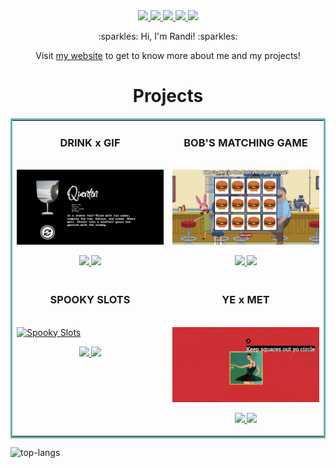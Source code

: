 <div align="center">
    <a href="https://randicrews.netlify.app/" target="_blank">
      <img src="https://img.shields.io/static/v1?label=|&message=PORTFOLIO&color=22557f&style=plastic&logo=react&logo-color=white"/>
    </a>
    <a href="https://www.linkedin.com/in/randicrews/" target="_blank">
      <img src="https://img.shields.io/static/v1?label=|&message=LINKED-IN&color=22557f&style=plastic&logo=linkedin&logo-color=white"/>
    </a>
    <a href="https://twitter.com/codeitrandi" target="_blank">
      <img src="https://img.shields.io/static/v1?label=|&message=TWITTER&color=22557f&style=plastic&logo=twitter&logo-color=white"/>
    </a>
    <a href="https://wellfound.com/u/randi-crews" target="_blank">
        <img src="https://img.shields.io/static/v1?label=|&message=ANGEL-LIST&color=22557f&style=plastic&logo=angellist&logo-color=white"/>
    </a>
    <a href="https://drive.google.com/file/d/16_XWCzXLsuhAw6bfz_RK0kqmmoszO3WJ/view?usp=sharing" target="_blank">
        <img src="https://img.shields.io/static/v1?label=|&message=RESUME&color=22557f&style=plastic&logo=react&logo-color=white"/>
    </a>
  </p>
  :sparkles: Hi, I'm Randi! :sparkles:
 
  Visit [my website](https://randicrews.netlify.app/) to get to know more about me and my projects!
</div>

  <h1 align="center">Projects</h1>
  <table bordercolor="#66b2b2">
  
  <tr>
    <td width="50%" valign="top">
      <h3 align="center">DRINK x GIF</h3>
        <br />
        <a target="_blank" href="https://drinkxgif.netlify.app/">
            <img src="https://github.com/randicrews/drink-x-gif/blob/answer/drinkxgif.gif" width="100%" alt="Drink Instruction App"/>
        </a>
        <br />
        <p align="center">
          
  <a href="https://github.com/randicrews/drink-x-gif" target="_blank">
    <img src="https://img.shields.io/static/v1?label=|&message=REPO&color=22557f&style=plastic&logo=github&logo-color=white"/>
  </a>  
  <a href="https://drinkxgif.netlify.app/" target="_blank">
    <img src="https://img.shields.io/static/v1?label=|&message=WEBSITE&color=22957f&style=plastic&logo=wordpress&logo-color=white"/>
  </a>
      </p>
    </td>
    <td width="50%" valign="top">
      <h3 align="center">BOB'S MATCHING GAME</h3>
        <br />
      <a target="_blank" href="https://bobsmatching.netlify.app/">
            <img src="https://github.com/randicrews/bobs-matching-card-game/blob/answer/bobs.gif" width="100%"  alt="Bob's Matching Game"/>
        </a>
        <br />
        <p align="center">
          
  <a href="https://github.com/randicrews/bobs-matching-card-game" target="_blank">
    <img src="https://img.shields.io/static/v1?label=|&message=REPO&color=22557f&style=plastic&logo=github&logo-color=white"/>
  </a>
  <a href="https://github.com/randicrews/bobs-matching-card-game" target="_blank">
    <img src="https://img.shields.io/static/v1?label=|&message=WEBSITE&color=22957f&style=plastic&logo=wordpress&logo-color=white"/>
  </a>
      </p>
    </td>
  </tr>
  
  <tr>
    <td width="50%" valign="top">
      <h3 align="center">SPOOKY SLOTS</h3>
      <br />
        <a target="_blank" href="https://spookyslots.netlify.app">
          <img src="https://github.com/randicrews/slot-machine/blob/answer/SpookySlots.gif" width="100%" alt="Spooky Slots"/>
        </a>
      <br />
        <p align="center">
  <a href="https://github.com/randicrews/slot-machine" target="_blank">
    <img src="https://img.shields.io/static/v1?label=|&message=REPO&color=22557f&style=plastic&logo=github&logo-color=white"/>
  </a>
  <a href="https://spookyslots.netlify.app" target="_blank">
    <img src="https://img.shields.io/static/v1?label=|&message=WEBSITE&color=22957f&style=plastic&logo=wordpress&logo-color=white"/>
  </a>
      </p>
    </td>
    <td width="50%" valign="top">
      <h3 align="center">YE x MET</h3>
        <br />
        <a target="_blank" href="https://yexmet.netlify.app/">
          <img src="https://github.com/randicrews/art-x-ye/blob/answer/ye2.gif" width="100%" alt="kanye west quotes with met art"/>
        </a>
        <br />
        <p align="center">
          
  <a href="https://github.com/randicrews/art-x-ye" target="_blank">
    <img src="https://img.shields.io/static/v1?label=|&message=REPO&color=22557f&style=plastic&logo=github&logo-color=white"/>
  </a>
  <a href="https://yexmet.netlify.app/" target="_blank">
    <img src="https://img.shields.io/static/v1?label=|&message=WEBSITE&color=22957f&style=plastic&logo=wordpress&logo-color=white"/>
  </a>
      </p>
    </td>
  </tr>
</table>
  

![top-langs](https://github-readme-stats.vercel.app/api/top-langs?username=randicrews&show_icons=true&theme=radical)


<!--
**randicrews/randicrews** is a ✨ _special_ ✨ repository because its `README.md` (this file) appears on your GitHub profile.

Here are some ideas to get you started:

- 🔭 I’m currently working on ...
- 🌱 I’m currently learning ...
- 👯 I’m looking to collaborate on ...
- 🤔 I’m looking for help with ...
- 💬 Ask me about ...
- 📫 How to reach me: ...
- 😄 Pronouns: ...
- ⚡ Fun fact: ...
-->
